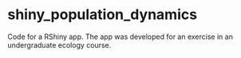 # shiny_population_dynamics
Code for a RShiny app. The app was developed for an exercise in an undergraduate ecology course.
